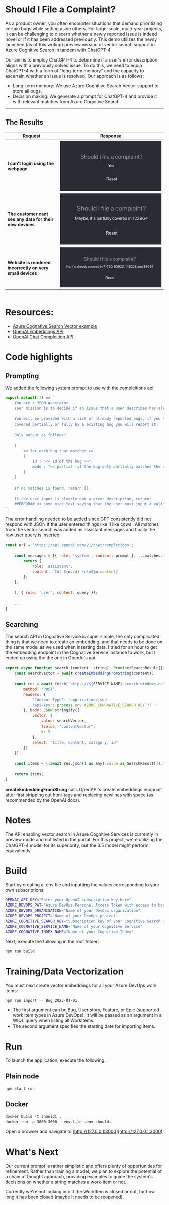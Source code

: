 # Should I File a Complaint?

As a product owner, you often encounter situations that demand prioritizing certain bugs while setting aside others. For large-scale, multi-year projects, it can be challenging to discern whether a newly reported issue is indeed novel or if it has been addressed previously. This demo utilizes the newly launched (as of this writing) preview version of vector search support in Azure Cognitive Search in tandem with ChatGPT-4.

Our aim is to employ ChatGPT-4 to determine if a user's error description aligns with a previously solved issue. To do this, we need to equip ChatGPT-4 with a form of "long-term memory" and the capacity to ascertain whether an issue is resolved. Our approach is as follows:
- Long-term memory: We use Azure Cognitive Search Vector support to store all bugs.
- Decision making: We generate a prompt for ChatGPT-4 and provide it with relevant matches from Azure Cognitive Search.

___
## The Results

| Request                                                   | Response                                |
| --------------------------------------------------------- | --------------------------------------- |
| **I can't login using the webpage**                       | ![alt text](./assets/yes.png "Yes")     |
| **The customer cant see any data for their new devices**  | ![alt text](./assets/maybe.png "Maybe") |
| **Website is rendered incorrectly on very small devices** | ![alt text](./assets/no.png "No")       |
___

# Resources:
- [Azure Cognative Search Vector example](https://github.com/Azure/cognitive-search-vector-pr/blob/main/docs/vector-search-quickstart.md)
- [OpenAI Embeddings API](https://platform.openai.com/docs/guides/embeddings/what-are-embeddings)
- [OpenAI Chat Compleition API](https://platform.openai.com/docs/guides/gpt/chat-completions-api)

# Code highlights

## Prompting 

We added the following system prompt to use with the compleitions api:

```javascript
export default () => `
    You are a JSON-generator.
    Your mission is to decide if an issue that a user describes has already been registered.

    You will be provided with a list of already reported bugs, if you think that the bug is already
    covered partially or fully by a existing bug you will report it.

    Only output as follows:

    [
        << for each bug that matches >>
        {
            id : "<< id of the bug >>",
            mode : "<< partial (if the bug only partially matches the user's description) or full (if the found bug is already fully covered by the users description) >>"
        }
    ]

    If no matches is found, return [].

    If the user input is clearly not a error description, return: 
    ##ERROR## << some nice text saying that the user must input a valid error description >>
`;

```
The error handling needed to be added since GPT consistently did not respond with JSON if the user entered things like 'I like cows'.
All matches from the vector search was added as assistant messages and finally the raw user query is inserted:

```javascript
const url = 'https://api.openai.com/v1/chat/completions';

    const messages = [{ role: 'system', content: prompt }, ...matches.map(m => {
        return {
            role: 'assistant',
            content: `Id: ${m.id} \n\n${m.content}`
        };
    },

    ), { role: 'user', content: query }];

    ...
}
```

## Searching

The search API in Cognative Service is super simple, the only complicated thing is that we need to create an embedding, and that needs to be done on the same model as we used when inserting data.
I tried for an hour to get the embedding endpoint in the Cognative Service instance to work, but I ended up using the the one in OpenAI's api.

```javascript
export async function search (content: string): Promise<SearchResult[]> {
    const searchVector = await createEmbeddingFromString(content);

    const res = await fetch(`https://${SERVICE_NAME}.search.windows.net/indexes/${INDEX_NAME}/docs/search?api-version=${API_VERSION}`, {
        method: 'POST',
        headers: {
            'Content-Type': 'application/json',
            'api-key': process.env.AZURE_CONGNATIVE_SEARCH_KEY ?? ''
        }, body: JSON.stringify({
            vector: {
                value: searchVector,
                fields: "contentVector",
                k: 5
            },
            select: "title, content, category, id"
        })
    });

    const items = ((await res.json() as any).value as SearchResult[]).filter((i => i["@search.score"] > 0.75));

    return items;
}
```

**createEmbeddingFromString** calls OpenAPI's create embeddings endpoint after first stripping out html-tags and replacing newlines with space (as recommended by the OpenAI docs).

# Notes

The API enabling vector search in Azure Cognitive Services is currently in preview mode and not listed in the portal. For this project, we're utilizing the ChatGPT-4 model for its superiority, but the 3.5 model might perform equivalently.

# Build

Start by creating a .env file and inputting the values corresponding to your own subscriptions:

```bash
OPENAI_API_KEY="Enter your OpenAI subscription key here"
AZURE_DEVOPS_PAT="Azure DevOps Personal Access Token with access to boards"
AZURE_DEVOPS_ORGANISATION="Name of your DevOps organization"
AZURE_DEVOPS_PROJECT="Name of your DevOps project"
AZURE_COGNITIVE_SEARCH_KEY="Subscription key of your Cognitive Search instance"
AZURE_COGNATIVE_SERVICE_NAME="Name of your Cognitive Service"
AZURE_COGNATIVE_INDEX_NAME="Name of your Cognitive Index"
```

Next, execute the following in the root folder:

```
npm run build
```

# Training/Data Vectorization

You must next create vector embeddings for all your Azure DevOps work items:

```bash
npm run import -- Bug 2023-01-01
```

- The first argument can be Bug, User story, Feature, or Epic (supported work item types in Azure DevOps). It will be passed as an argument in a WIQL query when listing all WorkItems.
- The second argument specifies the starting date for importing items.

# Run

To launch the application, execute the following:

## Plain node 
```bash
npm start run
```

## Docker
```dockerfile
docker build -t shouldi .
docker run -p 3000:3000 --env-file .env shouldi
```


Open a browser and navigate to [http://127.0.0.1:3000](http://127.0.0.1:3000)

# What's Next

Our current prompt is rather simplistic and offers plenty of opportunities for refinement. Rather than training a model, we plan to explore the potential of a chain of thought approach, providing examples to guide the system's decisions on whether a string matches a work-item or not.

Currently we're not looking into if the WorkItem is closed or not, for how long it has been closed (maybe it needs to be reopened).
